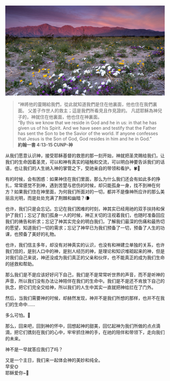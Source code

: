 ![Grass](images/0124_grass.jpg)

> “神將他的靈賜給我們，從此就知道我們是住在他裏面，他也住在我們裏面。 父差子作世人的救主；這是我們所看見且作見證的。 凡認耶穌為神兒子的，神就住在他裏面，他也住在神裏面。  
“By this we know that we reside in God and he in us: in that he has given us of his Spirit. And we have seen and testify that the Father has sent the Son to be the Savior of the world. If anyone confesses that Jesus is the Son of God, God resides in him and he in God.”  
**約翰一書 4:13-15 CUNP-神**  
  
从我们愿意认识神，接受耶稣基督的救恩的那一刻开始，神就把圣灵赐给我们，让我们的生命因着圣灵，可以和神有真实的碰触和交流，可以明白神要告诉我们的话语，也让我们的人生纳入神的掌管之下，受祂亲自的带领和看护。🍀🌸

有的时候，会有困惑：如果神住在我们里面，那么为什么我们还会有如此多的挣扎，常常感觉不到神，遇到苦楚与悲伤的时候，却只能孤身一身，找不到神在何方？如果我们住在神里面，为何我们所面对的一切，都并不是像神所应许的那么美丽且光明，而是处处充满了荆棘和幽暗？🌘  

也许，我们只是会忘记。忘记在我们困难的时刻，神其实已经用祂的双手扶持和保护了我们；忘记了我们孤身一人的时候，神正关切的注视着我们，也随时准备回应我们的祷告和祈求；忘记了神其实完全的明白我们，了解我们最深的伤痛和最热切的愿望，知道我们一切的需求；忘记了神早已为我们预备了一切，预备了人生的功课，也预备了美好的礼物。  

也许，我们信主多年，却没有对神真实的认识，也没有和神建立单独的关系，也许我们信的，是别人口中的神，是别人经历的神，是理论和知识堆砌起来的神，但是对我们自己来说，神还没成为我们真正的父亲和伙伴，也不能真正的成为我们生命的拯救和帮助。  

那么我们是不是应该好好问下自己，我们是不是常常听世界的声音，而不是听神的声音，所以我们没有办法让神陪伴在我们的生命中。我们是不是还不肯放下自己的执念，把它们完全交给神，所以我们的人生中其实一直就把神给拦在了门外。  

然后，当我们需要神的时候，却赫然发现，神并不是我们所想的那样，也并不在我们的生命中……  

多么可怕。👾  

那么，回来吧，回到神的怀中，回想起神的甜美，回忆起神为我们所做的点点滴滴，把它们镌刻在我们的心中，牢牢抓住神的手，在祂的陪伴和带领下，走向我们的未来。  

神不是一早就答应我们了吗？  

又是一个主日，我们来一起体会神的美妙和纯全。  
早安🌞  
耶稣爱你~💜  